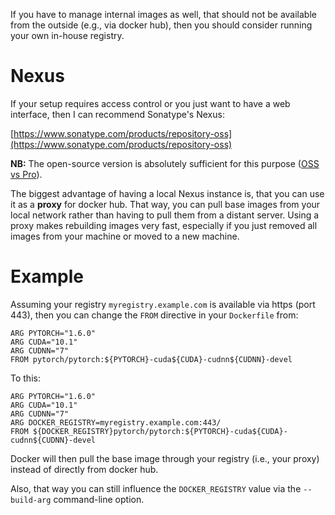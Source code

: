 If you have to manage internal images as well, that should not be available from the outside
(e.g., via docker hub), then you should consider running your own in-house registry.

# Nexus

If your setup requires access control or you just want to have a web interface, then I 
can recommend Sonatype's Nexus: 

[https://www.sonatype.com/products/repository-oss](https://www.sonatype.com/products/repository-oss)

**NB:** The open-source version is absolutely sufficient for this purpose 
([OSS vs Pro](https://www.sonatype.com/products/repository-oss-vs-pro-features)).

The biggest advantage of having a local Nexus instance is, that you can use it
as a **proxy** for docker hub. That way, you can pull base images from your local network
rather than having to pull them from a distant server. Using a proxy makes rebuilding images
very fast, especially if you just removed all images from your machine or moved to a 
new machine.

# Example

Assuming your registry `myregistry.example.com` is available via https (port 443),
then you can change the `FROM` directive in your `Dockerfile` from:

```
ARG PYTORCH="1.6.0"
ARG CUDA="10.1"
ARG CUDNN="7"
FROM pytorch/pytorch:${PYTORCH}-cuda${CUDA}-cudnn${CUDNN}-devel
```

To this:

```
ARG PYTORCH="1.6.0"
ARG CUDA="10.1"
ARG CUDNN="7"
ARG DOCKER_REGISTRY=myregistry.example.com:443/
FROM ${DOCKER_REGISTRY}pytorch/pytorch:${PYTORCH}-cuda${CUDA}-cudnn${CUDNN}-devel
```

Docker will then pull the base image through your registry (i.e., your proxy) instead
of directly from docker hub.

Also, that way you can still influence the `DOCKER_REGISTRY` value via the `--build-arg`
command-line option.
